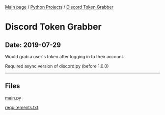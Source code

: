 [Main page](/) / [Python Projects](/python) / [Discord Token Grabber](/python/2019-07-29_Discord_Token_Grabber)

# Discord Token Grabber

## Date: 2019-07-29

Would grab a user's token after logging in to their account.

Required async version of discord.py (before 1.0.0)

-----

## Files

[main.py](main.py)

[requirements.txt](requirements.txt)